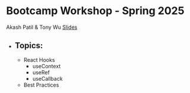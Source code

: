 # Bootcamp Workshop - Spring 2025

Akash Patil & Tony Wu
[Slides](https://docs.google.com/presentation/d/1lmGfuZ5hUkT2wUeLNuQM-eChZvBeaVC0RPcqweOI6Jo/edit?usp=sharing)

- ## Topics:

  - React Hooks
    - useContext
    - useRef
    - useCallback
  - Best Practices
